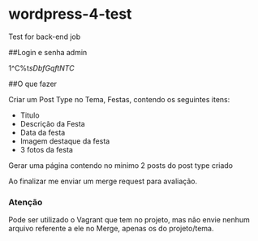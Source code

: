 # wordpress-4-test
Test for back-end job

##Login e senha
admin

1^C%t*sDbfGqftNTC*

##O que fazer

Criar um Post Type no Tema, Festas, contendo os seguintes itens:
 - Titulo
 - Descrição da Festa
 - Data da festa
 - Imagem destaque da festa
 - 3 fotos da festa

Gerar uma página contendo no minimo 2 posts do post type criado

Ao finalizar me enviar um merge request para avaliação.

### Atenção

Pode ser utilizado o Vagrant que tem no projeto, mas não envie nenhum arquivo referente a ele no Merge, apenas os do projeto/tema.